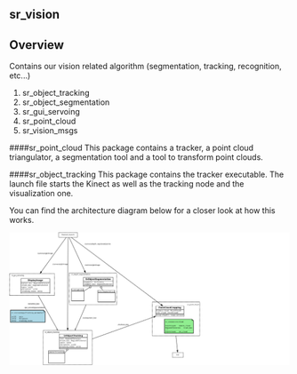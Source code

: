 sr_vision
------------

## Overview
Contains our vision related algorithm (segmentation, tracking, recognition, etc...)

  1. sr_object_tracking
  2. sr_object_segmentation
  3. sr_gui_servoing
  4. sr_point_cloud
  5. sr_vision_msgs

####sr_point_cloud
This package contains a tracker, a point cloud triangulator, a segmentation tool and a tool to transform point clouds.

####sr_object_tracking
This package contains the tracker executable. The launch file starts the Kinect as well as the tracking node and the visualization one.


You can find the architecture diagram below for a closer look at how this works.

![Architecture Diagram](doc/sr_vision.png)

